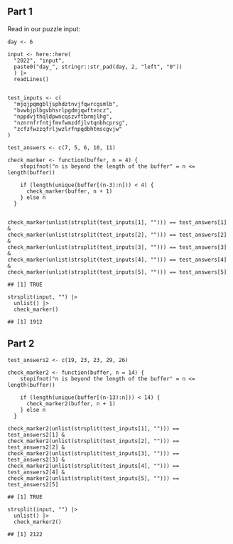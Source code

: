 ## Part 1

Read in our puzzle input:

    day <- 6

    input <- here::here(
      "2022", "input",
      paste0("day_", stringr::str_pad(day, 2, "left", "0"))
      ) |>
      readLines()


    test_inputs <- c(
      "mjqjpqmgbljsphdztnvjfqwrcgsmlb",
      "bvwbjplbgvbhsrlpgdmjqwftvncz",
      "nppdvjthqldpwncqszvftbrmjlhg",
      "nznrnfrfntjfmvfwmzdfjlvtqnbhcprsg",
      "zcfzfwzzqfrljwzlrfnpqdbhtmscgvjw"
    )

    test_answers <- c(7, 5, 6, 10, 11)

    check_marker <- function(buffer, n = 4) {
        stopifnot("n is beyond the length of the buffer" = n <= length(buffer))

        if (length(unique(buffer[(n-3):n])) < 4) {
          check_marker(buffer, n + 1)
        } else n
      }


    check_marker(unlist(strsplit(test_inputs[1], ""))) == test_answers[1] &
    check_marker(unlist(strsplit(test_inputs[2], ""))) == test_answers[2] & 
    check_marker(unlist(strsplit(test_inputs[3], ""))) == test_answers[3] & 
    check_marker(unlist(strsplit(test_inputs[4], ""))) == test_answers[4] & 
    check_marker(unlist(strsplit(test_inputs[5], ""))) == test_answers[5]

    ## [1] TRUE

    strsplit(input, "") |>
      unlist() |>
      check_marker()

    ## [1] 1912

## Part 2

    test_answers2 <- c(19, 23, 23, 29, 26)

    check_marker2 <- function(buffer, n = 14) {
        stopifnot("n is beyond the length of the buffer" = n <= length(buffer))

        if (length(unique(buffer[(n-13):n])) < 14) {
          check_marker2(buffer, n + 1)
        } else n
      }

    check_marker2(unlist(strsplit(test_inputs[1], ""))) == test_answers2[1] &
    check_marker2(unlist(strsplit(test_inputs[2], ""))) == test_answers2[2] & 
    check_marker2(unlist(strsplit(test_inputs[3], ""))) == test_answers2[3] & 
    check_marker2(unlist(strsplit(test_inputs[4], ""))) == test_answers2[4] & 
    check_marker2(unlist(strsplit(test_inputs[5], ""))) == test_answers2[5]

    ## [1] TRUE

    strsplit(input, "") |>
      unlist() |>
      check_marker2()

    ## [1] 2122
